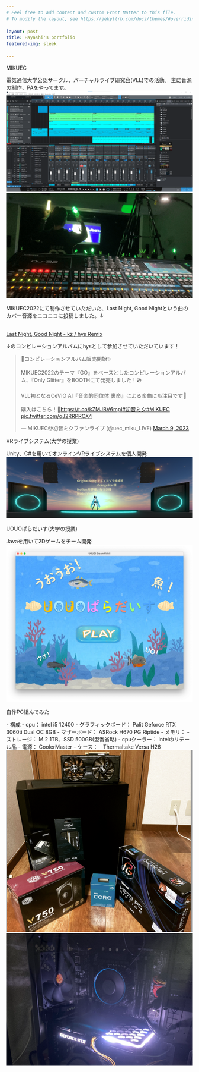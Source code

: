 ```yaml
---
# Feel free to add content and custom Front Matter to this file.
# To modify the layout, see https://jekyllrb.com/docs/themes/#overriding-theme-defaults

layout: post
title: Hayashi's portfolio
featured-img: sleek

---  
```


<p class="body-h2">MIKUEC</p>
電気通信大学公認サークル、バーチャルライブ研究会(VLL)での活動。  
主に音源の制作、PAをやってます。  

<div class="img-row">
<img src="https://github.com/Hayashi1127/Hayashi1127.github.io/blob/main/assets/_img/mikuec/LNGN_cover.png?raw=true"> 
<img src="https://github.com/Hayashi1127/Hayashi1127.github.io/blob/main/assets/_img/mikuec/acoustic-min.png?raw=true">
</div>  

MIKUEC2022にて制作させていただいた、Last Night, Good Nightという曲のカバー音源をニコニコに投稿しました。↓  
<br>
<script type="application/javascript" src="https://embed.nicovideo.jp/watch/sm41964183/script?w=640&h=360"></script><noscript><a href="https://www.nicovideo.jp/watch/sm41964183">Last Night, Good Night - kz / hys Remix</a></noscript>
  
↓のコンピレーションアルバムにhysとして参加させていただいています！
<blockquote class="twitter-tweet"><p lang="ja" dir="ltr">🎉コンピレーションアルバム販売開始✨<br><br>MIKUEC2022のテーマ『GO』をベースとしたコンピレーションアルバム、『Only Glitter』をBOOTHにて発売しました！💿<br><br>VLL初となるCeVIO AI『音楽的同位体 裏命』による楽曲にも注目です👀<br><br>購入はこちら！🔻<a href="https://t.co/kZMJBV6mpi">https://t.co/kZMJBV6mpi</a><a href="https://twitter.com/hashtag/%E5%88%9D%E9%9F%B3%E3%83%9F%E3%82%AF?src=hash&amp;ref_src=twsrc%5Etfw">#初音ミク</a><a href="https://twitter.com/hashtag/MIKUEC?src=hash&amp;ref_src=twsrc%5Etfw">#MIKUEC</a> <a href="https://t.co/oJ2RRPROX4">pic.twitter.com/oJ2RRPROX4</a></p>&mdash; MIKUEC@初音ミクファンライブ (@uec_miku_LIVE) <a href="https://twitter.com/uec_miku_LIVE/status/1633766324143898625?ref_src=twsrc%5Etfw">March 9, 2023</a></blockquote> <script async src="https://platform.twitter.com/widgets.js" charset="utf-8"></script>

<p class="body-h2">VRライブシステム(大学の授業)</p>  
Unity、C#を用いてオンラインVRライブシステムを個人開発  

<div class="img-unity">
<img src="https://github.com/Hayashi1127/Hayashi1127.github.io/blob/main/assets/_img/Unity/vrLive.png?raw=true">
</div>


<p class="body-h2">UOUOぱらだいす(大学の授業)</p>  
Javaを用いて2Dゲームをチーム開発  

<div class="img-uouo">
<img src="https://github.com/Hayashi1127/Hayashi1127.github.io/blob/main/assets/_img/uouo/uouo-start.png?raw=true">
</div>
  
<p class="body-h2">自作PC組んでみた</p>  
- 構成
    - cpu： intel i5 12400
    - グラフィックボード： Palit Geforce RTX 3060ti Dual OC 8GB
    - マザーボード： ASRock H670 PG Riptide
    - メモリ： 
    - ストレージ： M.2 1TB、SSD 500GB(型番省略)
    - cpuクーラー： intelのリテール品
    - 電源： CoolerMaster 
    - ケース：　Thermaltake Versa H26  

<div class="img-row">
<img src="https://github.com/Hayashi1127/Hayashi1127.github.io/blob/main/assets/_img/original-pc/parts.png?raw=true"> 
<img src="https://github.com/Hayashi1127/Hayashi1127.github.io/blob/main/assets/_img/original-pc/complete.png?raw=true">
</div>
    